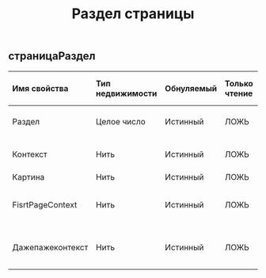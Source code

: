 ﻿---
title: Раздел страницы
second_title: Aspose.Cells Cloud Documen
type: docs
url: /ru/specification/model/pagesection/
description: "Aspose.Cells Спецификация облачной модели: PageSection. Легко обрабатывайте Excel и другие документы электронных таблиц с помощью таких функций, как открытие, создание, редактирование, разделение, слияние, сравнение и преобразование."
weight: 50
---
## **страницаРаздел**

 

| Имя свойства| Тип недвижимости| Обнуляемый| Только чтение| Значение по умолчанию| Описание|
|:- |:- |:- |:- |:- |:- |
| Раздел| Целое число| Истинный| ЛОЖЬ|| 0,1,2 слева, посередине, справа|
| Контекст| Нить| Истинный| ЛОЖЬ|| скрипт контекста страницы|
| Картина| Нить| Истинный| ЛОЖЬ|||
| FisrtPageContext| Нить| Истинный| ЛОЖЬ|| контекстный скрипт первой страницы|
| Дажепажеконтекст| Нить| Истинный| ЛОЖЬ|| Сценарий контекста даже страницы|

